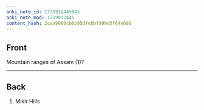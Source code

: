 ```yaml
---
anki_note_id: 1739932445843
anki_note_mod: 1739932445
content_hash: 2caa9088cb0b95dfebbf999d6f64e6d9
---
```


## Front

Mountain ranges of Assam (1)?

<hr/>

## Back

1. Mikir Hills